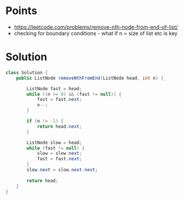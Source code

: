 # Points

- https://leetcode.com/problems/remove-nth-node-from-end-of-list/
- checking for boundary conditions - what if n = size of list etc is key

# Solution

```java
class Solution {
    public ListNode removeNthFromEnd(ListNode head, int n) {

        ListNode fast = head;
        while ((n >= 0) && (fast != null)) {
            fast = fast.next;
            n--;
        }

        if (n != -1) {
            return head.next;
        }

        ListNode slow = head;
        while (fast != null) {
            slow = slow.next;
            fast = fast.next;
        }
        slow.next = slow.next.next;
        
        return head;
    }
}
```

